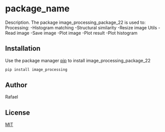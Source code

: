 # package_name

Description. 
The package image_processing_package_22 is used to:
	Processing:
		-Histogram matching
		-Structural similarity
		-Resize image
	Utils
		-Read image
		-Save image
		-Plot image
		-Plot result
		-Plot histogram

## Installation

Use the package manager [pip](https://pip.pypa.io/en/stable/) to install image_processing_package_22

```bash
pip install image_processing
```

## Author
Rafael

## License
[MIT](https://choosealicense.com/licenses/mit/)